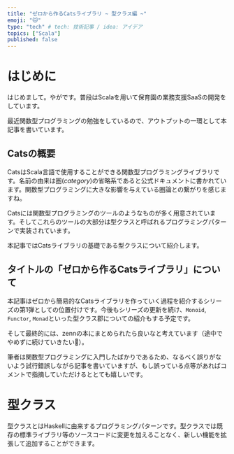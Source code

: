 ```yaml
---
title: "ゼロから作るCatsライブラリ ~ 型クラス編 ~"
emoji: "🐱"
type: "tech" # tech: 技術記事 / idea: アイデア
topics: ["Scala"]
published: false
---
```


# はじめに
はじめまして。やがです。普段はScalaを用いて保育園の業務支援SaaSの開発をしています。

最近関数型プログラミングの勉強をしているので、アウトプットの一環として本記事を書いています。

## Catsの概要
CatsはScala言語で使用することができる関数型プログラミングライブラリです。名前の由来は圏(_category_)の省略系であると公式ドキュメントに書かれています。関数型プログラミングに大きな影響を与えている圏論との繋がりを感じますね。

Catsには関数型プログラミングのツールのようなものが多く用意されています。そしてこれらのツールの大部分は型クラスと呼ばれるプログラミングパターンで実装されています。

本記事ではCatsライブラリの基礎である型クラスについて紹介します。

## タイトルの「ゼロから作るCatsライブラリ」について
本記事はゼロから簡易的なCatsライブラリを作っていく過程を紹介するシリーズの第1弾としての位置付けです。今後もシリーズの更新を続け、`Monoid`, `Functor`, `Monad`といった型クラス郡についての紹介もする予定です。

そして最終的には、zennの本にまとめられたら良いなと考えています（途中でやめずに続けていきたい🤔）。

筆者は関数型プログラミングに入門したばかりであるため、なるべく誤りがないよう試行錯誤しながら記事を書いていますが、もし誤っている点等があればコメントで指摘していただけるととても嬉しいです。

# 型クラス
型クラスとはHaskellに由来するプログラミングパターンです。型クラスでは既存の標準ライブラリ等のソースコードに変更を加えることなく、新しい機能を拡張して追加することができます。
